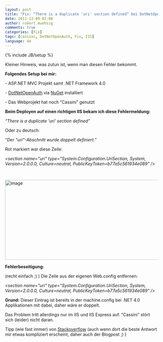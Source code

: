 ```yaml
---
layout: post
title: "Fix: “There is a duplicate 'uri' section defined” bei DotNetOpenAuth"
date: 2011-12-09 02:08
author: robert.muehsig
comments: true
categories: [Fix]
tags: [Cassini, DotNetOpenAuth, Fix, IIS]
language: de
---
```

{% include JB/setup %}
<p>Kleiner Hinweis, was zutun ist, wenn man diesen Fehler bekommt.</p> <p><strong>Folgendes Setup bei mir:</strong></p> <p>- ASP.NET MVC Projekt samt .NET Framework 4.0</p> <p>- <a href="http://www.dotnetopenauth.net/">DotNetOpenAuth</a> via <a href="http://nuget.org/">NuGet</a> installiert</p> <p>- Das Webprojekt hat noch “Cassini” genutzt</p> <p><strong>Beim Deployen auf einen richtigen IIS bekam ich diese Fehlermeldung:</strong></p> <p><em>“There is a duplicate 'uri' section defined” </em></p> <p>Oder zu deutsch:</p> <p><em>“Der "uri"-Abschnitt wurde doppelt definiert.”</em></p> <p>Rot markiert war diese Zeile:</p> <p><em>&lt;section name="uri" type="System.Configuration.UriSection, System, Version=2.0.0.0, Culture=neutral, PublicKeyToken=b77a5c561934e089" /&gt;<br></em></p> <p>&nbsp;</p> <p><a href="{{BASE_PATH}}/assets/wp-images/image1423.png"><img style="background-image: none; border-bottom: 0px; border-left: 0px; padding-left: 0px; padding-right: 0px; display: inline; border-top: 0px; border-right: 0px; padding-top: 0px" title="image" border="0" alt="image" src="{{BASE_PATH}}/assets/wp-images/image_thumb601.png" width="553" height="263"></a></p>  <p><strong>Fehlerbeseitigung:</strong></p> <p>(recht einfach ;) ) Die Zeile aus der eigenen Web.config entfernen:</p> <p><em>&lt;section name="uri" type="System.Configuration.UriSection, System, Version=2.0.0.0, Culture=neutral, PublicKeyToken=b77a5c561934e089" /&gt;</em></p> <p><strong>Grund:</strong> Dieser Eintrag ist bereits in der machine.config bei .NET 4.0 Applikationen mit dabei, daher wäre er doppelt.</p> <p>Das Problem tritt allerdings nur im IIS und IIS Express auf. “Cassini” stört sich (leider) nicht daran. </p> <p>Tipp (wie fast immer) von <a href="http://stackoverflow.com/questions/2475329/steps-to-investigate-cause-of-web-config-duplicate-section">Stackoverflow</a> (auch wenn dort die beste Antwort mir etwas kompliziert erscheint, daher auch der Blogpost ;) )</p>
